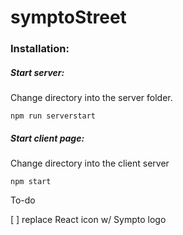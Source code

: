 # symptoStreet

### Installation: 

##### Start server: 
Change directory into the server folder.
```
npm run serverstart
```

##### Start client page:
Change directory into the client server
```
npm start
```


To-do

[ ] replace React icon w/ Sympto logo
